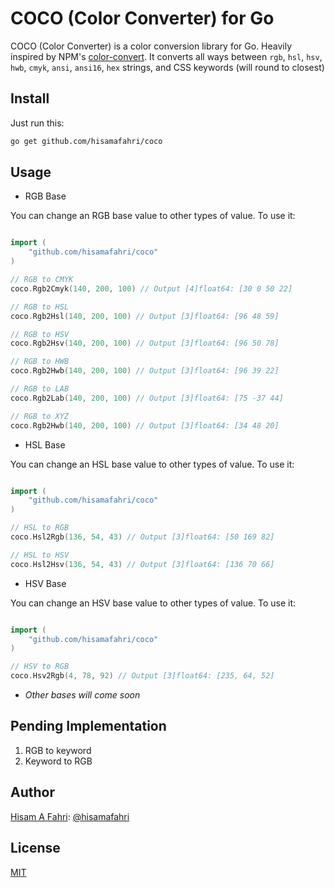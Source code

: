 # COCO (Color Converter) for Go

COCO (Color Converter) is a color conversion library for Go. Heavily inspired by NPM's [color-convert](https://www.npmjs.com/package/color-convert). It converts all ways between `rgb`, `hsl`, `hsv`, `hwb`, `cmyk`, `ansi`, `ansi16`, `hex` strings, and CSS keywords (will round to closest)

## Install

Just run this:

```bash
go get github.com/hisamafahri/coco
```

## Usage

- RGB Base

You can change an RGB base value to other types of value. To use it:

```go

import (
	"github.com/hisamafahri/coco"
)

// RGB to CMYK
coco.Rgb2Cmyk(140, 200, 100) // Output [4]float64: [30 0 50 22]

// RGB to HSL
coco.Rgb2Hsl(140, 200, 100) // Output [3]float64: [96 48 59]

// RGB to HSV
coco.Rgb2Hsv(140, 200, 100) // Output [3]float64: [96 50 78]

// RGB to HWB
coco.Rgb2Hwb(140, 200, 100) // Output [3]float64: [96 39 22]

// RGB to LAB
coco.Rgb2Lab(140, 200, 100) // Output [3]float64: [75 -37 44]

// RGB to XYZ
coco.Rgb2Hwb(140, 200, 100) // Output [3]float64: [34 48 20]

```

- HSL Base

You can change an HSL base value to other types of value. To use it:

```go

import (
	"github.com/hisamafahri/coco"
)

// HSL to RGB
coco.Hsl2Rgb(136, 54, 43) // Output [3]float64: [50 169 82]

// HSL to HSV
coco.Hsl2Hsv(136, 54, 43) // Output [3]float64: [136 70 66]

```

- HSV Base

You can change an HSV base value to other types of value. To use it:

```go

import (
	"github.com/hisamafahri/coco"
)

// HSV to RGB
coco.Hsv2Rgb(4, 78, 92) // Output [3]float64: [235, 64, 52]

```

- *Other bases will come soon*

## Pending Implementation

1. RGB to keyword
2. Keyword to RGB

## Author

[Hisam A Fahri](https://hisamafahri.com): [@hisamafahri](https://github.com/hisamafahri)

## License

[MIT](LICENSE)